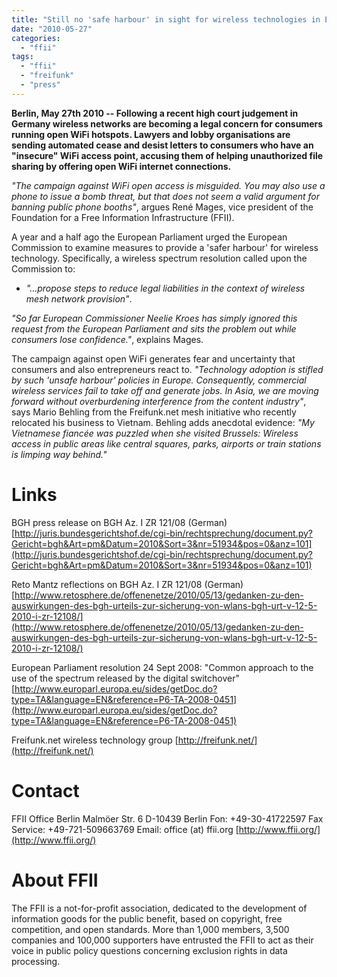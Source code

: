 ```yaml
---
title: "Still no 'safe harbour' in sight for wireless technologies in Europe"
date: "2010-05-27"
categories: 
  - "ffii"
tags: 
  - "ffii"
  - "freifunk"
  - "press"
---
```


**Berlin, May 27th 2010 -- Following a recent high court judgement in Germany wireless networks are becoming a legal concern for consumers running open WiFi hotspots. Lawyers and lobby organisations are sending automated cease and desist letters to consumers who have an "insecure" WiFi access point, accusing them of helping unauthorized file sharing by offering open WiFi internet connections.**

_"The campaign against WiFi open access is misguided. You may also use a phone to issue a bomb threat, but that does not seem a valid argument for banning public phone booths"_, argues René Mages, vice president of the Foundation for a Free Information Infrastructure (FFII).

A year and a half ago the European Parliament urged the European Commission to examine measures to provide a 'safer harbour' for wireless technology. Specifically, a wireless spectrum resolution called upon the Commission to:

- _"...propose steps to reduce legal liabilities in the context of wireless mesh network provision"_.
    

_"So far European Commissioner Neelie Kroes has simply ignored this request from the European Parliament and sits the problem out while consumers lose confidence."_, explains Mages.

The campaign against open WiFi generates fear and uncertainty that consumers and also entrepreneurs react to. _"Technology adoption is stifled by such 'unsafe harbour' policies in Europe. Consequently, commercial wireless services fail to take off and generate jobs. In Asia, we are moving forward without overburdening interference from the content industry"_, says Mario Behling from the Freifunk.net mesh initiative who recently relocated his business to Vietnam. Behling adds anecdotal evidence: _"My Vietnamese fiancée was puzzled when she visited Brussels: Wireless access in public areas like central squares, parks, airports or train stations is limping way behind."_

# Links

BGH press release on BGH Az. I ZR 121/08 (German) [http://juris.bundesgerichtshof.de/cgi-bin/rechtsprechung/document.py?Gericht=bgh&Art=pm&Datum=2010&Sort=3&nr=51934&pos=0&anz=101](http://juris.bundesgerichtshof.de/cgi-bin/rechtsprechung/document.py?Gericht=bgh&Art=pm&Datum=2010&Sort=3&nr=51934&pos=0&anz=101)

Reto Mantz reflections on BGH Az. I ZR 121/08 (German) [http://www.retosphere.de/offenenetze/2010/05/13/gedanken-zu-den-auswirkungen-des-bgh-urteils-zur-sicherung-von-wlans-bgh-urt-v-12-5-2010-i-zr-12108/](http://www.retosphere.de/offenenetze/2010/05/13/gedanken-zu-den-auswirkungen-des-bgh-urteils-zur-sicherung-von-wlans-bgh-urt-v-12-5-2010-i-zr-12108/)

European Parliament resolution 24 Sept 2008: "Common approach to the use of the spectrum released by the digital switchover" [http://www.europarl.europa.eu/sides/getDoc.do?type=TA&language=EN&reference=P6-TA-2008-0451](http://www.europarl.europa.eu/sides/getDoc.do?type=TA&language=EN&reference=P6-TA-2008-0451)

Freifunk.net wireless technology group [http://freifunk.net/](http://freifunk.net/)

# Contact

FFII Office Berlin Malmöer Str. 6 D-10439 Berlin Fon: +49-30-41722597 Fax Service: +49-721-509663769 Email: office (at) ffii.org [http://www.ffii.org/](http://www.ffii.org/)

# About FFII

The FFII is a not-for-profit association, dedicated to the development of information goods for the public benefit, based on copyright, free competition, and open standards. More than 1,000 members, 3,500 companies and 100,000 supporters have entrusted the FFII to act as their voice in public policy questions concerning exclusion rights in data processing.
